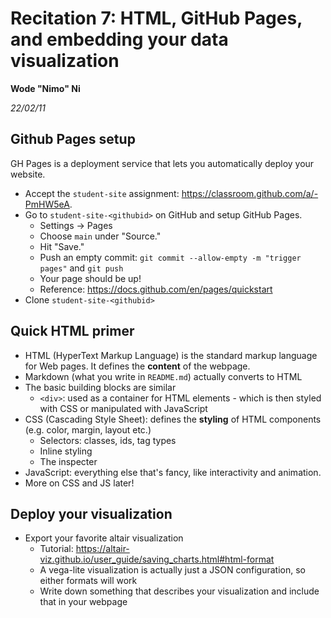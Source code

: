 # Recitation 7: HTML, GitHub Pages, and embedding your data visualization

__Wode "Nimo" Ni__

_22/02/11_

## Github Pages setup

GH Pages is a deployment service that lets you automatically deploy your website.

* Accept the `student-site` assignment: <https://classroom.github.com/a/-PmHW5eA>.
* Go to `student-site-<githubid>` on GitHub and setup GitHub Pages.
  * Settings -> Pages
  * Choose `main` under "Source."
  * Hit "Save."
  * Push an empty commit: `git commit --allow-empty -m "trigger pages"` and `git push`
  * Your page should be up!
  * Reference: <https://docs.github.com/en/pages/quickstart>
* Clone `student-site-<githubid>`

## Quick HTML primer

* HTML (HyperText Markup Language) is the standard markup language for Web pages. It defines the **content** of the webpage.
* Markdown (what you write in `README.md`) actually converts to HTML
* The basic building blocks are similar
  * `<div>`: used as a container for HTML elements - which is then styled with CSS or manipulated with JavaScript
* CSS (Cascading Style Sheet): defines the **styling** of HTML components (e.g. color, margin, layout etc.)
  * Selectors: classes, ids, tag types
  * Inline styling
  * The inspecter
* JavaScript: everything else that's fancy, like interactivity and animation.
* More on CSS and JS later! 

## Deploy your visualization

* Export your favorite altair visualization
  * Tutorial: https://altair-viz.github.io/user_guide/saving_charts.html#html-format
  * A vega-lite visualization is actually just a JSON configuration, so either formats will work
  * Write down something that describes your visualization and include that in your webpage

